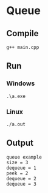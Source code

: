 # Queue

## Compile 

```
g++ main.cpp
```

## Run

### Windows

```
.\a.exe
```

### Linux

```
./a.out
```

## Output

```
queue example
size = 3
dequeue = 1
peek = 2
dequeue = 2
dequeue = 3
```